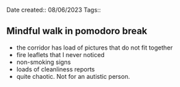 Date created:: 08/06/2023 
Tags:: 
 
## Mindful walk in pomodoro break 

- the corridor has load of pictures that do not fit together
- fire leaflets that I never noticed
- non-smoking signs
- loads of cleanliness reports
- quite chaotic. Not for an autistic person.